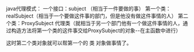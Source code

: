 java代理模式：
一个接口：subject （相当于一件要做的事）
第一个类：realSubject（相当于一个要做这件事的部门，但是他没有做这件事情的人）
第二个类：ProxySubject 代理类（就相当于另一个部门他有一个做这件事情的人，通过构造方法将第一个类的这件事交给ProxySubject的对象--在主函数中进行）

这时第二个类对象就可以帮第一个的 类 对象做事情了。

